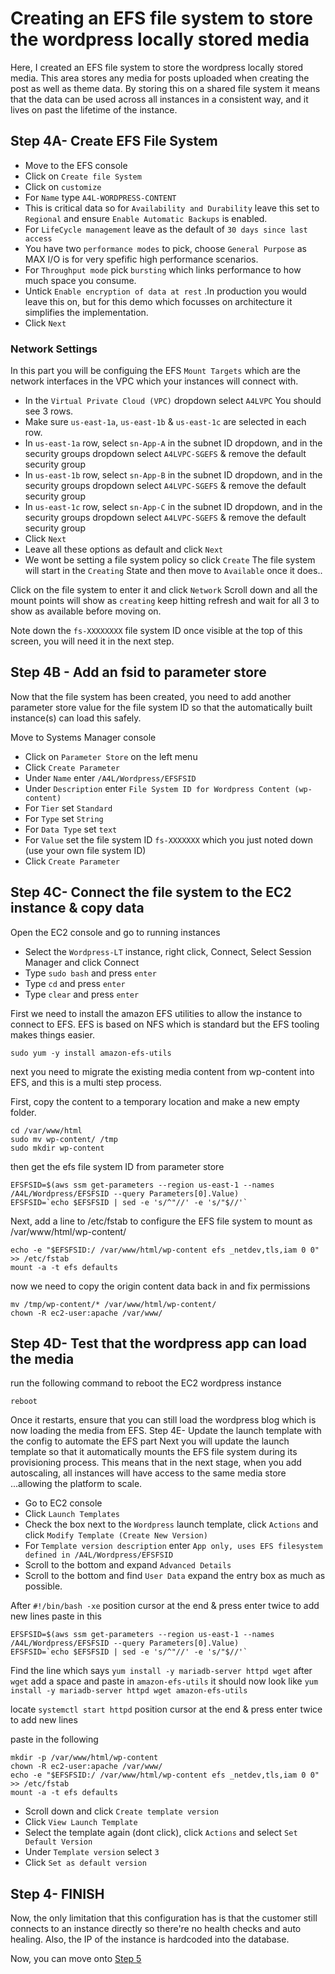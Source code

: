 # Creating an EFS file system to store the wordpress locally stored media

Here, I created an EFS file system to store the wordpress locally stored media. This area stores any media for posts uploaded when creating the post as well as theme data. By storing this on a shared file system it means that the data can be used across all instances in a consistent way, and it lives on past the lifetime of the instance.

## Step 4A- Create EFS File System

* Move to the EFS console
* Click on ````Create file System````
* Click on ````customize````
* For ````Name```` type ````A4L-WORDPRESS-CONTENT````
* This is critical data so for ````Availability and Durability```` leave this set to ````Regional```` and ensure ````Enable Automatic Backups```` is enabled.
* For ````LifeCycle management```` leave as the default of ````30 days since last access````
* You have two ````performance modes```` to pick, choose ````General Purpose```` as MAX I/O is for very spefific high performance scenarios.
* For ````Throughput mode```` pick ````bursting```` which links performance to how much space you consume. 
* Untick ````Enable encryption of data at rest```` .In production you would leave this on, but for this demo which focusses on architecture it simplifies the implementation.
* Click ````Next````

### Network Settings
In this part you will be configuing the EFS ````Mount Targets```` which are the network interfaces in the VPC which your instances will connect with.

* In the ````Virtual Private Cloud (VPC)```` dropdown select ````A4LVPC````
You should see 3 rows.
* Make sure ````us-east-1a````, ````us-east-1b```` & ````us-east-1c```` are selected in each row.
* In ````us-east-1a```` row, select ````sn-App-A```` in the subnet ID dropdown, and in the security groups dropdown select ````A4LVPC-SGEFS```` & remove the default security group
* In ````us-east-1b```` row, select ````sn-App-B```` in the subnet ID dropdown, and in the security groups dropdown select ````A4LVPC-SGEFS```` & remove the default security group
* In ````us-east-1c```` row, select ````sn-App-C```` in the subnet ID dropdown, and in the security groups dropdown select ````A4LVPC-SGEFS```` & remove the default security group
* Click ````Next````
* Leave all these options as default and click ````Next````
* We wont be setting a file system policy so click ````Create````
The file system will start in the ````Creating```` State and then move to ````Available```` once it does..

Click on the file system to enter it and click ````Network````
Scroll down and all the mount points will show as ````creating```` keep hitting refresh and wait for all 3 to show as available before moving on.

Note down the ````fs-XXXXXXXX```` file system ID once visible at the top of this screen, you will need it in the next step.

## Step 4B - Add an fsid to parameter store

Now that the file system has been created, you need to add another parameter store value for the file system ID so that the automatically built instance(s) can load this safely.

Move to Systems Manager console
* Click on ````Parameter Store```` on the left menu
* Click ````Create Parameter````
* Under ````Name```` enter ````/A4L/Wordpress/EFSFSID```` 
* Under ````Description```` enter ````File System ID for Wordpress Content (wp-content)````
* For ````Tier```` set ````Standard````
* For ````Type```` set ````String````
* For ````Data Type```` set ````text````
* For ````Value```` set the file system ID ````fs-XXXXXXX```` which you just noted down (use your own file system ID)
* Click ````Create Parameter````

## Step 4C- Connect the file system to the EC2 instance & copy data

Open the EC2 console and go to running instances
* Select the ````Wordpress-LT```` instance, right click, Connect, Select Session Manager and click Connect
* Type ````sudo bash```` and press ````enter````
* Type ````cd```` and press ````enter````
* Type ````clear```` and press ````enter````

First we need to install the amazon EFS utilities to allow the instance to connect to EFS. EFS is based on NFS which is standard but the EFS tooling makes things easier.
```
sudo yum -y install amazon-efs-utils
```
next you need to migrate the existing media content from wp-content into EFS, and this is a multi step process.

First, copy the content to a temporary location and make a new empty folder.

```
cd /var/www/html
sudo mv wp-content/ /tmp
sudo mkdir wp-content
```
then get the efs file system ID from parameter store
```
EFSFSID=$(aws ssm get-parameters --region us-east-1 --names /A4L/Wordpress/EFSFSID --query Parameters[0].Value)
EFSFSID=`echo $EFSFSID | sed -e 's/^"//' -e 's/"$//'`
```
Next, add a line to /etc/fstab to configure the EFS file system to mount as /var/www/html/wp-content/
```
echo -e "$EFSFSID:/ /var/www/html/wp-content efs _netdev,tls,iam 0 0" >> /etc/fstab
mount -a -t efs defaults
```
now we need to copy the origin content data back in and fix permissions
```
mv /tmp/wp-content/* /var/www/html/wp-content/
chown -R ec2-user:apache /var/www/
```
## Step 4D- Test that the wordpress app can load the media

run the following command to reboot the EC2 wordpress instance
```
reboot
```
Once it restarts, ensure that you can still load the wordpress blog which is now loading the media from EFS.
Step 4E- Update the launch template with the config to automate the EFS part
Next you will update the launch template so that it automatically mounts the EFS file system during its provisioning process. This means that in the next stage, when you add autoscaling, all instances will have access to the same media store ...allowing the platform to scale.
* Go to EC2 console
* Click ````Launch Templates````
* Check the box next to the ````Wordpress```` launch template, click ````Actions```` and click ````Modify Template (Create New Version)````
* For ````Template version description```` enter ````App only, uses EFS filesystem defined in /A4L/Wordpress/EFSFSID````
* Scroll to the bottom and expand ````Advanced Details````
* Scroll to the bottom and find ````User Data```` expand the entry box as much as possible.

After ````#!/bin/bash -xe```` position cursor at the end & press enter twice to add new lines paste in this

```
EFSFSID=$(aws ssm get-parameters --region us-east-1 --names /A4L/Wordpress/EFSFSID --query Parameters[0].Value)
EFSFSID=`echo $EFSFSID | sed -e 's/^"//' -e 's/"$//'`
```
Find the line which says ````yum install -y mariadb-server httpd wget```` after ````wget```` add a space and paste in ````amazon-efs-utils````
it should now look like ````yum install -y mariadb-server httpd wget amazon-efs-utils````

locate ````systemctl start httpd```` position cursor at the end & press enter twice to add new lines

paste in the following

```
mkdir -p /var/www/html/wp-content
chown -R ec2-user:apache /var/www/
echo -e "$EFSFSID:/ /var/www/html/wp-content efs _netdev,tls,iam 0 0" >> /etc/fstab
mount -a -t efs defaults
```
* Scroll down and click ````Create template version````
* Click ````View Launch Template````
* Select the template again (dont click), click ````Actions```` and select ````Set Default Version````
* Under ````Template version```` select ````3````
* Click ````Set as default version````

## Step 4- FINISH

Now, the only limitation that this configuration has is that the customer still connects to an instance directly so there're no health checks and auto healing. Also, the IP of the instance is hardcoded into the database.

Now, you can move onto [Step 5](https://github.com/Diana725/AWS-Solutions-Architect-Projects/tree/main/Fully%20Elastic%20and%20Scalable%20Web%20Application%20Architecture/Step%205)
